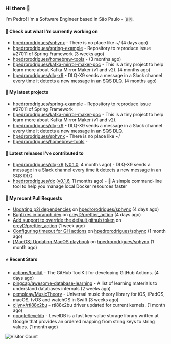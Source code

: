 ### Hi there 👋

I'm Pedro! I'm a Software Engineer based in São Paulo - 🇧🇷.

#### 👷 Check out what I'm currently working on

- [hpedrorodrigues/sphynx](https://github.com/hpedrorodrigues/sphynx) - There is no place like ~/ (4 days ago)
- [hpedrorodrigues/spring-example](https://github.com/hpedrorodrigues/spring-example) - Repository to reproduce issue #27011 of Spring Framework (3 weeks ago)
- [hpedrorodrigues/homebrew-tools](https://github.com/hpedrorodrigues/homebrew-tools) -  (3 months ago)
- [hpedrorodrigues/kafka-mirror-maker-poc](https://github.com/hpedrorodrigues/kafka-mirror-maker-poc) - This is a tiny project to help learn more about Kafka Mirror Maker (v1 and v2). (4 months ago)
- [hpedrorodrigues/dlq-x9](https://github.com/hpedrorodrigues/dlq-x9) - DLQ-X9 sends a message in a Slack channel every time it detects a new message in an SQS DLQ. (4 months ago)

#### 🌱 My latest projects

- [hpedrorodrigues/spring-example](https://github.com/hpedrorodrigues/spring-example) - Repository to reproduce issue #27011 of Spring Framework
- [hpedrorodrigues/kafka-mirror-maker-poc](https://github.com/hpedrorodrigues/kafka-mirror-maker-poc) - This is a tiny project to help learn more about Kafka Mirror Maker (v1 and v2).
- [hpedrorodrigues/dlq-x9](https://github.com/hpedrorodrigues/dlq-x9) - DLQ-X9 sends a message in a Slack channel every time it detects a new message in an SQS DLQ.
- [hpedrorodrigues/sphynx](https://github.com/hpedrorodrigues/sphynx) - There is no place like ~/
- [hpedrorodrigues/homebrew-tools](https://github.com/hpedrorodrigues/homebrew-tools) - 

#### 🔭 Latest releases I've contributed to

- [hpedrorodrigues/dlq-x9](https://github.com/hpedrorodrigues/dlq-x9) ([v0.1.0](https://github.com/hpedrorodrigues/dlq-x9/releases/tag/v0.1.0), 4 months ago) - DLQ-X9 sends a message in a Slack channel every time it detects a new message in an SQS DLQ.
- [hpedrorodrigues/dx](https://github.com/hpedrorodrigues/dx) ([v0.1.6](https://github.com/hpedrorodrigues/dx/releases/tag/v0.1.6), 11 months ago) - :whale: A simple command-line tool to help you manage local Docker resources faster

#### 🔨 My recent Pull Requests

- [Updating p2i dependencies](https://github.com/hpedrorodrigues/sphynx/pull/128) on [hpedrorodrigues/sphynx](https://github.com/hpedrorodrigues/sphynx) (4 days ago)
- [Bugfixes in branch dev](https://github.com/creyD/prettier_action/pull/57) on [creyD/prettier_action](https://github.com/creyD/prettier_action) (4 days ago)
- [Add support to override the default github token](https://github.com/creyD/prettier_action/pull/56) on [creyD/prettier_action](https://github.com/creyD/prettier_action) (1 week ago)
- [Configuring timeout for GH actions](https://github.com/hpedrorodrigues/sphynx/pull/127) on [hpedrorodrigues/sphynx](https://github.com/hpedrorodrigues/sphynx) (1 month ago)
- [[MacOS] Updating MacOS playbook](https://github.com/hpedrorodrigues/sphynx/pull/126) on [hpedrorodrigues/sphynx](https://github.com/hpedrorodrigues/sphynx) (1 month ago)

#### ⭐ Recent Stars

- [actions/toolkit](https://github.com/actions/toolkit) - The GitHub ToolKit for developing GitHub Actions. (4 days ago)
- [pingcap/awesome-database-learning](https://github.com/pingcap/awesome-database-learning) - A list of learning materials to understand databases internals (2 weeks ago)
- [cemolcay/MusicTheory](https://github.com/cemolcay/MusicTheory) - Universal music theory library for iOS, iPadOS, macOS, tvOS and watchOS in Swift (3 weeks ago)
- [cilynx/rtl88x2bu](https://github.com/cilynx/rtl88x2bu) - rtl88x2bu driver updated for current kernels. (1 month ago)
- [google/leveldb](https://github.com/google/leveldb) - LevelDB is a fast key-value storage library written at Google that provides an ordered mapping from string keys to string values. (1 month ago)

![Visitor Count](https://komarev.com/ghpvc/?username=hpedrorodrigues&color=blueviolet)
